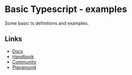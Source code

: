 # Basic Typescript - examples

Some basic ts definitions and examples.

## Links 

- [Docs](https://www.typescriptlang.org/docs/)
- [Handbook](https://www.typescriptlang.org/docs/handbook/intro.html)
- [Community](https://www.typescriptlang.org/community)
- [Playground](https://www.typescriptlang.org/play?q=500#example/any)
